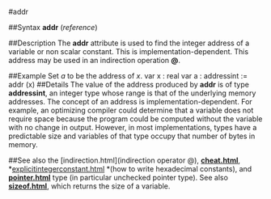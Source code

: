 
#addr

##Syntax
**addr** (*reference*)

##Description
The **addr** attribute is used to find the integer address of a variable or non scalar constant. This is implementation-dependent. This address may be used in an indirection operation **@**.

##Example
Set *a* to be the address of *x*.
        var x : real
        var a : addressint := addr (x)
##Details
The value of the address produced by **addr** is of type **addressint**, an integer type whose range is that of the underlying memory addresses.
The concept of an address is implementation-dependent. For example, an optimizing compiler could determine that a variable does not require space because the program could be computed without the variable with no change in output. However, in most implementations, types have a predictable size and variables of that type occupy that number of bytes in memory.

##See also
the [indirection.html](indirection operator @), **[cheat.html](cheat)**, *[explicitintegerconstant.html](explicitIntegerConstant) *(how to write hexadecimal constants), and **[pointer.html](pointer)** type (in particular unchecked pointer type). See also **[sizeof.html](sizeof)**, which returns the size of a variable.
